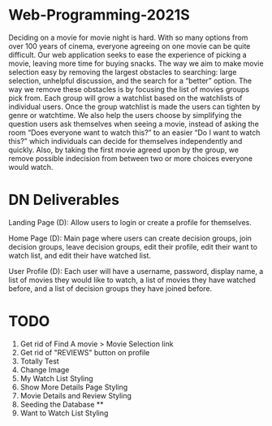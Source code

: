 # Web-Programming-2021S

Deciding on a movie for movie night is hard. With so many options from over 100 years of cinema, everyone agreeing on one movie can be quite difficult. Our web application seeks to ease the experience of picking a movie, leaving more time for buying snacks. The way we aim to make movie selection easy by removing the largest obstacles to searching: large selection, unhelpful discussion, and the search for a “better” option.
The way we remove these obstacles is by focusing the list of movies groups pick from. Each group will grow a watchlist based on the watchlists of individual users. Once the group watchlist is made the users can tighten by genre or watchtime. We also help the users choose by simplifying the question users ask themselves when seeing a movie, instead of asking the room “Does everyone want to watch this?” to an easier “Do I want to watch this?” which individuals can decide for themselves independently and quickly. Also, by taking the first movie agreed upon by the group, we remove possible indecision from between two or more choices everyone would watch.

# DN Deliverables

Landing Page (D): Allow users to login or create a profile for themselves.

Home Page (D): Main page where users can create decision groups, join decision groups, leave decision groups, edit their profile, edit their want to watch list, and edit their have watched list.

User Profile (D): Each user will have a username, password, display name, a list of movies they would like to watch, a list of movies they have watched before, and a list of decision groups they have joined before.

# TODO

1. Get rid of Find A movie > Movie Selection link
2. Get rid of "REVIEWS" button on profile
3. Totally Test
4. Change Image
5. My Watch List Styling
6. Show More Details Page Styling
7. Movie Details and Review Styling
8. Seeding the Database \*\*
9. Want to Watch List Styling
